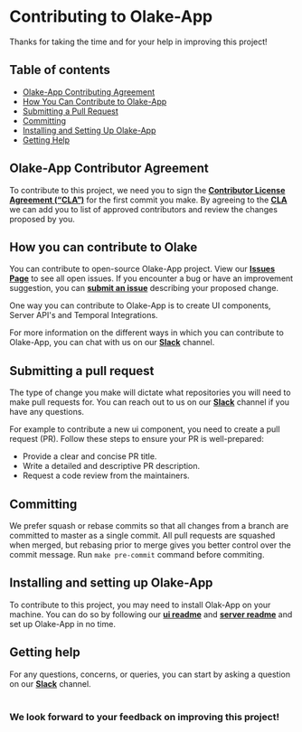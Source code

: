 # Contributing to Olake-App

Thanks for taking the time and for your help in improving this project!

## Table of contents
- [Olake-App Contributing Agreement](#olake-app-contributor-agreement)
- [How You Can Contribute to Olake-App](#how-you-can-contribute-to-olake)
- [Submitting a Pull Request](#submitting-a-pull-request)
- [Committing](#committing)
- [Installing and Setting Up Olake-App](#installing-and-setting-up-olake)
- [Getting Help](#getting-help)

## Olake-App Contributor Agreement

To contribute to this project, we need you to sign the [**Contributor License Agreement (“CLA”)**][CLA] for the first commit you make. By agreeing to the [**CLA**][CLA]
we can add you to list of approved contributors and review the changes proposed by you.

## How you can contribute to Olake

You can contribute to open-source Olake-App project. View our [**Issues Page**](https://github.com/datazip-inc/olake-app/issues) to see all open issues. If you encounter a bug or have an improvement suggestion, you can [**submit an issue**](https://github.com/datazip-inc/olake-app/issues/new) describing your proposed change.

One way you can contribute to Olake-App is to create UI components, Server API's and Temporal Integrations.

For more information on the different ways in which you can contribute to Olake-App, you can chat with us on our [**Slack**](https://join.slack.com/t/getolake/shared_invite/zt-2usyz3i6r-8I8c9MtfcQUINQbR7vNtCQ) channel.


## Submitting a pull request

The type of change you make will dictate what repositories you will need to make pull requests for. You can reach out to us on our [**Slack**](https://join.slack.com/t/getolake/shared_invite/zt-2usyz3i6r-8I8c9MtfcQUINQbR7vNtCQ/) channel if you have any questions.

For example to contribute a new ui component, you need to create a pull request (PR). Follow these steps to ensure your PR is well-prepared:
- Provide a clear and concise PR title.
- Write a detailed and descriptive PR description.
- Request a code review from the maintainers.

## Committing

We prefer squash or rebase commits so that all changes from a branch are committed to master as a single commit. All pull requests are squashed when merged, but rebasing prior to merge gives you better control over the commit message. Run `make pre-commit` command before commiting.

## Installing and setting up Olake-App

To contribute to this project, you may need to install Olak-App on your machine. You can do so by following our [**ui readme**](/olake_frontend/README.md) and [**server readme**](/server/README.md) and set up Olake-App in no time.

## Getting help

For any questions, concerns, or queries, you can start by asking a question on our [**Slack**](https://join.slack.com/t/getolake/shared_invite/zt-2usyz3i6r-8I8c9MtfcQUINQbR7vNtCQ) channel.
<br><br>

### We look forward to your feedback on improving this project!


<!----variables---->

[CLA]: https://docs.google.com/forms/d/e/1FAIpQLSdze2q6gn81fmbIp2bW5cIpAXcpv7Y5OQjQyXflNvoYWiO4OQ/viewform
